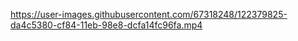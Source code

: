 
https://user-images.githubusercontent.com/67318248/122379825-da4c5380-cf84-11eb-98e8-dcfa14fc96fa.mp4

